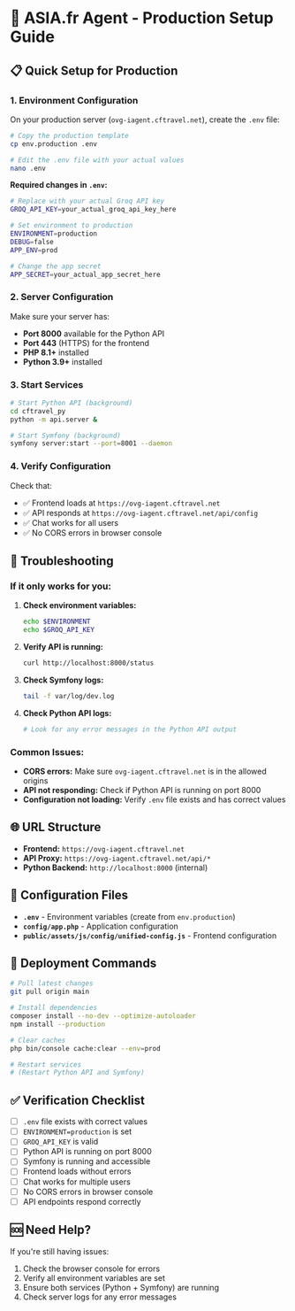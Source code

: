 # 🚀 ASIA.fr Agent - Production Setup Guide

## 📋 **Quick Setup for Production**

### **1. Environment Configuration**

On your production server (`ovg-iagent.cftravel.net`), create the `.env` file:

```bash
# Copy the production template
cp env.production .env

# Edit the .env file with your actual values
nano .env
```

**Required changes in `.env`:**
```bash
# Replace with your actual Groq API key
GROQ_API_KEY=your_actual_groq_api_key_here

# Set environment to production
ENVIRONMENT=production
DEBUG=false
APP_ENV=prod

# Change the app secret
APP_SECRET=your_actual_app_secret_here
```

### **2. Server Configuration**

Make sure your server has:
- **Port 8000** available for the Python API
- **Port 443** (HTTPS) for the frontend
- **PHP 8.1+** installed
- **Python 3.9+** installed

### **3. Start Services**

```bash
# Start Python API (background)
cd cftravel_py
python -m api.server &

# Start Symfony (background)
symfony server:start --port=8001 --daemon
```

### **4. Verify Configuration**

Check that:
- ✅ Frontend loads at `https://ovg-iagent.cftravel.net`
- ✅ API responds at `https://ovg-iagent.cftravel.net/api/config`
- ✅ Chat works for all users
- ✅ No CORS errors in browser console

## 🔧 **Troubleshooting**

### **If it only works for you:**

1. **Check environment variables:**
   ```bash
   echo $ENVIRONMENT
   echo $GROQ_API_KEY
   ```

2. **Verify API is running:**
   ```bash
   curl http://localhost:8000/status
   ```

3. **Check Symfony logs:**
   ```bash
   tail -f var/log/dev.log
   ```

4. **Check Python API logs:**
   ```bash
   # Look for any error messages in the Python API output
   ```

### **Common Issues:**

- **CORS errors:** Make sure `ovg-iagent.cftravel.net` is in the allowed origins
- **API not responding:** Check if Python API is running on port 8000
- **Configuration not loading:** Verify `.env` file exists and has correct values

## 🌐 **URL Structure**

- **Frontend:** `https://ovg-iagent.cftravel.net`
- **API Proxy:** `https://ovg-iagent.cftravel.net/api/*`
- **Python Backend:** `http://localhost:8000` (internal)

## 📝 **Configuration Files**

- **`.env`** - Environment variables (create from `env.production`)
- **`config/app.php`** - Application configuration
- **`public/assets/js/config/unified-config.js`** - Frontend configuration

## 🔄 **Deployment Commands**

```bash
# Pull latest changes
git pull origin main

# Install dependencies
composer install --no-dev --optimize-autoloader
npm install --production

# Clear caches
php bin/console cache:clear --env=prod

# Restart services
# (Restart Python API and Symfony)
```

## ✅ **Verification Checklist**

- [ ] `.env` file exists with correct values
- [ ] `ENVIRONMENT=production` is set
- [ ] `GROQ_API_KEY` is valid
- [ ] Python API is running on port 8000
- [ ] Symfony is running and accessible
- [ ] Frontend loads without errors
- [ ] Chat works for multiple users
- [ ] No CORS errors in browser console
- [ ] API endpoints respond correctly

## 🆘 **Need Help?**

If you're still having issues:
1. Check the browser console for errors
2. Verify all environment variables are set
3. Ensure both services (Python + Symfony) are running
4. Check server logs for any error messages 